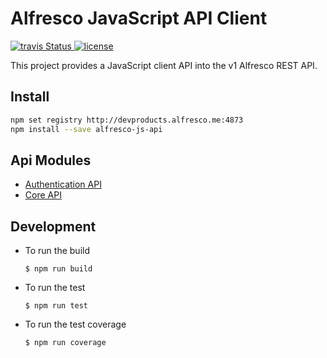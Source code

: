 # Alfresco JavaScript API Client
<p>
    <a title='Build Status' href="https://travis-ci.com/Alfresco/dev-platform-js-api">
      <img src='https://travis-ci.com/Alfresco/dev-platform-js-api.svg?token=FPzV2wyyCU8imY6wHR2B&branch=master'  alt='travis Status' />
    </a>
  <a href='https://raw.githubusercontent.com/Alfresco/dev-platform-js-api/master/LICENSE'>
     <img src='https://img.shields.io/hexpm/l/plug.svg' alt='license' />
  </a>

</p>

This project provides a JavaScript client API into the v1 Alfresco REST API.

## Install

```sh
npm set registry http://devproducts.alfresco.me:4873
npm install --save alfresco-js-api
```

## Api Modules

- [Authentication API](https://github.com/Alfresco/dev-platform-js-api/tree/master/alfresco-auth-rest-api)
- [Core API](https://github.com/Alfresco/dev-platform-js-api/tree/master/alfresco-core-rest-api)

## Development

* To run the build 

    ```$ npm run build```

* To run the test 

    ```$ npm run test```

* To run the test coverage

    ```$ npm run coverage```


